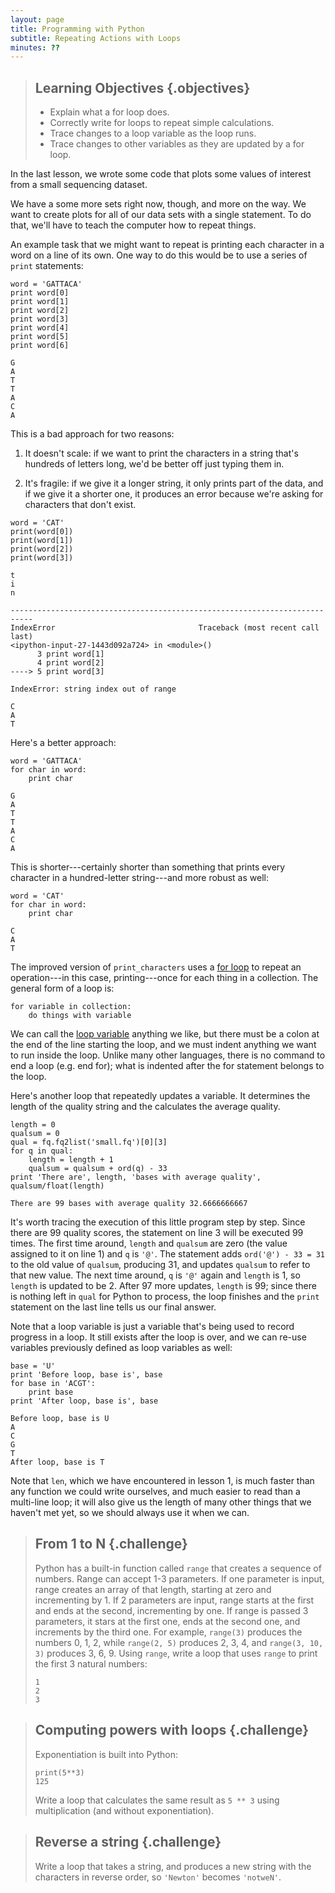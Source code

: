 ```yaml
---
layout: page
title: Programming with Python
subtitle: Repeating Actions with Loops
minutes: ??
---
```

> ## Learning Objectives {.objectives}
>
> *   Explain what a for loop does.
> *   Correctly write for loops to repeat simple calculations.
> *   Trace changes to a loop variable as the loop runs.
> *   Trace changes to other variables as they are updated by a for loop.

In the last lesson,
we wrote some code that plots some values of interest from a small sequencing dataset.

We have a some more sets right now, though, and more on the way.
We want to create plots for all of our data sets with a single statement.
To do that, we'll have to teach the computer how to repeat things.

An example task that we might want to repeat is printing each character in a
word on a line of its own. One way to do this would be to use a series of `print` statements:

~~~ {.python}
word = 'GATTACA'
print word[0]
print word[1]
print word[2]
print word[3]
print word[4]
print word[5]
print word[6]
~~~
~~~ {.output}
G
A
T
T
A
C
A
~~~

This is a bad approach for two reasons:

1.  It doesn't scale:
    if we want to print the characters in a string that's hundreds of letters long,
    we'd be better off just typing them in.

1.  It's fragile:
    if we give it a longer string,
    it only prints part of the data,
    and if we give it a shorter one,
    it produces an error because we're asking for characters that don't exist.

~~~ {.python}
word = 'CAT'
print(word[0])
print(word[1])
print(word[2])
print(word[3])
~~~
~~~ {.output}
t
i
n
~~~
~~~ {.error}
---------------------------------------------------------------------------
IndexError                                Traceback (most recent call last)
<ipython-input-27-1443d092a724> in <module>()
      3 print word[1]
      4 print word[2]
----> 5 print word[3]

IndexError: string index out of range

C
A
T
~~~


Here's a better approach:

~~~ {.python}
word = 'GATTACA'
for char in word:
    print char

~~~

~~~ {.output}
G
A
T
T
A
C
A
~~~

This is shorter---certainly shorter than something that prints every character in a hundred-letter string---and
more robust as well:

~~~ {.python}
word = 'CAT'
for char in word:
    print char
~~~

~~~ {.output}
C
A
T
~~~

The improved version of `print_characters` uses a [for loop](reference.html#for-loop)
to repeat an operation---in this case, printing---once for each thing in a collection.
The general form of a loop is:

~~~ {.python}
for variable in collection:
    do things with variable
~~~

We can call the [loop variable](reference.html#loop-variable) anything we like,
but there must be a colon at the end of the line starting the loop,
and we must indent anything we want to run inside the loop. Unlike many other languages, there is no
command to end a loop (e.g. end for); what is indented after the for statement belongs to the loop.

Here's another loop that repeatedly updates a variable. It determines the length of the quality string and the calculates the average quality.

~~~ {.python}
length = 0
qualsum = 0
qual = fq.fq2list('small.fq')[0][3]
for q in qual:
    length = length + 1
    qualsum = qualsum + ord(q) - 33
print 'There are', length, 'bases with average quality', qualsum/float(length)
~~~

~~~ {.output}
There are 99 bases with average quality 32.6666666667
~~~

It's worth tracing the execution of this little program step by step.
Since there are 99 quality scores,
the statement on line 3 will be executed 99 times.
The first time around,
`length` and `qualsum` are zero (the value assigned to it on line 1)
and `q` is `'@'`.
The statement adds `ord('@') - 33 = 31` to the old value of `qualsum`,
producing 31,
and updates `qualsum` to refer to that new value.
The next time around,
`q` is `'@'` again and `length` is 1,
so `length` is updated to be 2.
After 97 more updates,
`length` is 99;
since there is nothing left in `qual` for Python to process,
the loop finishes
and the `print` statement on the last line tells us our final answer.

Note that a loop variable is just a variable that's being used to record progress in a loop.
It still exists after the loop is over,
and we can re-use variables previously defined as loop variables as well:

~~~ {.python}
base = 'U'
print 'Before loop, base is', base
for base in 'ACGT':
    print base
print 'After loop, base is', base
~~~

~~~ {.output}
Before loop, base is U
A
C
G
T
After loop, base is T
~~~

Note that `len`, which we have encountered in lesson 1, is much faster than any function we could write ourselves,
and much easier to read than a multi-line loop;
it will also give us the length of many other things that we haven't met yet,
so we should always use it when we can.


> ## From 1 to N {.challenge}
>
> Python has a built-in function called `range` that creates a sequence of numbers. Range can
> accept 1-3 parameters. If one parameter is input, range creates an array of that length,
> starting at zero and incrementing by 1. If 2 parameters are input, range starts at
> the first and ends at the second, incrementing by one. If range is passed 3 parameters,
> it stars at the first one, ends at the second one, and increments by the third one. For
> example,
> `range(3)` produces the numbers 0, 1, 2, while `range(2, 5)` produces 2, 3, 4,
> and `range(3, 10, 3)` produces 3, 6, 9.
> Using `range`,
> write a loop that uses `range` to print the first 3 natural numbers:
>
> ~~~ {.python}
> 1
> 2
> 3
> ~~~

> ## Computing powers with loops {.challenge}
>
> Exponentiation is built into Python:
>
> ~~~ {.python}
> print(5**3)
> 125
> ~~~
>
> Write a loop that calculates the same result as `5 ** 3` using
> multiplication (and without exponentiation).

> ## Reverse a string {.challenge}
>
> Write a loop that takes a string,
> and produces a new string with the characters in reverse order,
> so `'Newton'` becomes `'notweN'`.
